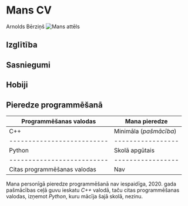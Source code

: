 # Mans CV
Arnolds Bērziņš ![Mans attēls](C:\Users\Dators\Desktop\es.jpg)

## Izglītība

## Sasniegumi

## Hobiji

## Pieredze programmēšanā
|**Programmēšanas valodas**|**Mana pieredze**|
|--------------------------|-----------------|
|C++|Minimāla (*pašmācība*)|
|--------------------------|-----------------|
|Python|Skolā apgūtais|
|--------------------------|-----------------|
|Citas programmēšanas valodas|Nav|
Mana personīgā pieredze programmēšanā nav iespaidīga, 2020. gada pašmācības ceļā guvu ieskatu *C++* valodā, taču citas programmēšanas valodas, izņemot *Python*, kuru mācīja šajā skolā, nezinu.